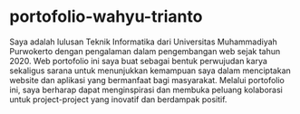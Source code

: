 # portofolio-wahyu-trianto
Saya adalah lulusan Teknik Informatika dari Universitas Muhammadiyah Purwokerto dengan pengalaman dalam pengembangan web sejak tahun 2020. Web portofolio ini saya buat sebagai bentuk perwujudan karya sekaligus sarana untuk menunjukkan kemampuan saya dalam menciptakan website dan aplikasi yang bermanfaat bagi masyarakat. Melalui portofolio ini, saya berharap dapat menginspirasi dan membuka peluang kolaborasi untuk project-project yang inovatif dan berdampak positif.
